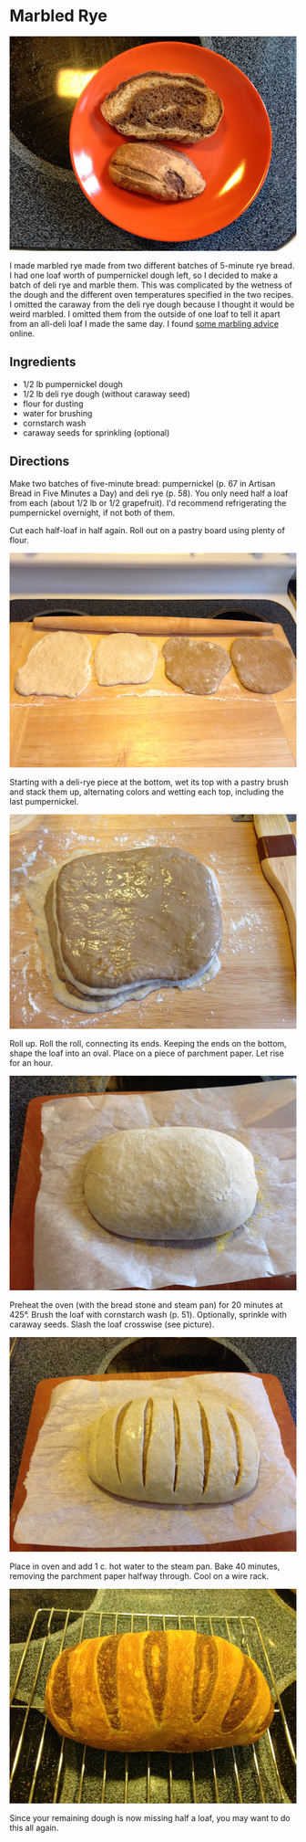 # Marbled Rye

![the final product](../images/the_final_product.jpg)

I made marbled rye made from two different batches of 5-minute rye bread. I had one loaf worth of pumpernickel dough left, so I decided to make a batch of deli rye and marble them. This was complicated by the wetness of the dough and the different oven temperatures specified in the two recipes. I omitted the caraway from the deli rye dough because I thought it would be weird marbled. I omitted them from the outside of one loaf to tell it apart from an all-deli loaf I made the same day. I found [some marbling advice](http://www.abreadaday.com/?p=1365) online.

## Ingredients

* 1/2 lb pumpernickel dough
* 1/2 lb deli rye dough (without caraway seed)
* flour for dusting
* water for brushing
* cornstarch wash
* caraway seeds for sprinkling (optional)

## Directions

Make two batches of five-minute bread: pumpernickel (p. 67 in Artisan Bread in Five Minutes a Day) and deli rye (p. 58). You only need half a loaf from each (about 1/2 lb or 1/2 grapefruit). I'd recommend refrigerating the pumpernickel overnight, if not both of them. 

Cut each half-loaf in half again. Roll out on a pastry board using plenty of flour. 

![quarters](../images/quarters.jpg)

Starting with a deli-rye piece at the bottom, wet its top with a pastry brush and stack them up, alternating colors and wetting each top, including the last pumpernickel. 

![wet pile](../images/wet_pile.jpg)

Roll up. Roll the roll, connecting its ends. Keeping the ends on the bottom, shape the loaf into an oval. Place on a piece of parchment paper. Let rise for an hour. 

![loafed](../images/loafed.jpg)

Preheat the oven (with the bread stone and steam pan) for 20 minutes at 425°. Brush the loaf with cornstarch wash (p. 51). Optionally, sprinkle with caraway seeds. Slash the loaf crosswise (see picture).

![sliced](../images/sliced.jpg)

Place in oven and add 1 c. hot water to the steam pan.  Bake 40 minutes, removing the parchment paper halfway through. Cool on a wire rack. 

![cooling](../images/cooling.jpg)

Since your remaining dough is now missing half a loaf, you may want to do this all again.


